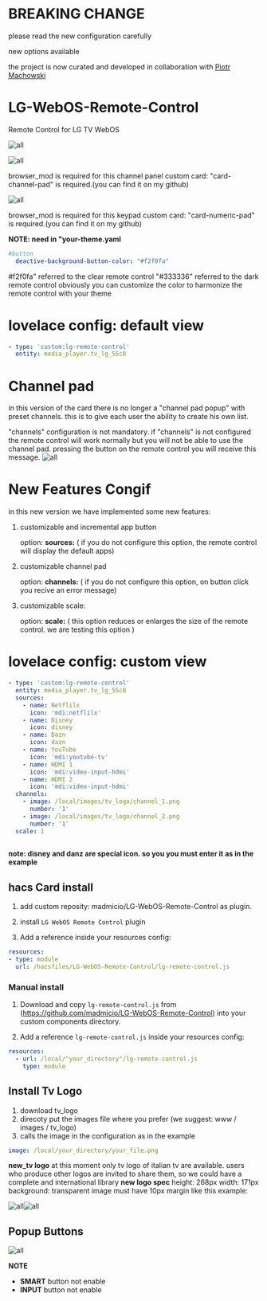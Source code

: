 # BREAKING CHANGE
please read the new configuration carefully

new options available

the project is now curated and developed in collaboration with [Piotr Machowski](https://github.com/PiotrMachowski)

# LG-WebOS-Remote-Control
Remote Control for LG TV WebOS

![all](example/remote-control.jpg)

![all](example/channels.jpg)

browser_mod is required for this channel panel
custom card: "card-channel-pad" is required.(you can find it on my github)


![all](example/pad.png)

browser_mod is required for this keypad
custom card: "card-numeric-pad" is required.(you can find it on my github)

**NOTE: need in "your-theme.yaml**
```yaml
#button
  deactive-background-button-color: "#f2f0fa"
```


#f2f0fa" referred to the clear remote control
"#333336" referred to the dark remote control
obviously you can customize the color to harmonize the remote control with your theme

# lovelace config: default view
```yaml
- type: 'custom:lg-remote-control'
  entity: media_player.tv_lg_55c8
```
# Channel pad
in this version of the card there is no longer a "channel pad popup" with preset channels.
this is to give each user the ability to create his own list.

"channels" configuration is not mandatory. if "channels" is not configured the remote control will work normally but you will not be able to use the channel pad.
pressing the button on the remote control you will receive this message.
![all](example/source_error.png)

# New Features Congif
in this new version we have implemented some new features:
1. customizable and incremental app button

    option: **sources:** ( if you do not configure this option, the remote control will display the default apps)

2. customizable channel pad

    option: **channels:** ( if you do not configure this option, on button click you recive an error message)

3. customizable scale:

    option: **scale:** ( this option reduces or enlarges the size of the remote control. we are testing this option )

# lovelace config: custom view
```yaml
- type: 'custom:lg-remote-control'
  entity: media_player.tv_lg_55c8
  sources:
    - name: Netflilx
      icon: 'mdi:netflilx'
    - name: Disney
      icon: disney
    - name: Dazn
      icon: dazn
    - name: YouTube
      icon: 'mdi:youtube-tv'
    - name: HDMI 1
      icon: 'mdi:video-input-hdmi'
    - name: HDMI 2
      icon: 'mdi:video-input-hdmi'
  channels:
    - image: /local/images/tv_logo/channel_1.png
      number: '1'
    - image: /local/images/tv_logo/channel_2.png
      number: '1'
  scale: 1
   
```
**note: disney and danz are special icon. so you you must enter it as in the example**

## hacs Card install
1. add custom reposity: madmicio/LG-WebOS-Remote-Control as plugin.

2. install `LG WebOS Remote Control` plugin

3. Add a reference  inside your resources config:

  ```yaml
resources:
  - type: module
    url: /hacsfiles/LG-WebOS-Remote-Control/lg-remote-control.js
```


### Manual install

1. Download and copy `lg-remote-control.js` from (https://github.com/madmicio/LG-WebOS-Remote-Control) into your custom components  directory.

2. Add a reference `lg-remote-control.js` inside your resources config:

  ```yaml
  resources:
    - url: /local/"your_directory"/lg-remote-control.js
      type: module
  ```
  
  ## Install Tv Logo
  
  1. download tv_logo
  2. direcoty put the images file where you prefer (we suggest: www / images / tv_logo)
  3. calls the image in the configuration as in the example 
```yaml
image: /local/your_directory/your_file.png
```
**new_tv logo**
at this moment only tv logo of italian tv are available.
users who produce other logos are invited to share them, so we could have a complete and international library
**new logo spec**
height: 268px
width: 171px
background: transparent
image must have 10px margin like this example:

![all](example/logo_example.png)![all](example/logo_area3.png)


## Popup Buttons

![all](example/popup.png)

**NOTE**
- **SMART** button not enable
- **INPUT** button not enable
